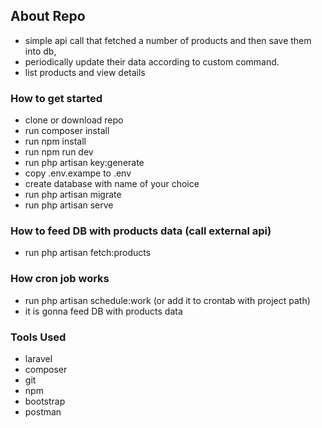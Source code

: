 ## About Repo

-   simple api call that fetched a number of products and then save them into db,
-   periodically update their data according to custom command.
-   list products and view details

### How to get started

-   clone or download repo
-   run composer install
-   run npm install
-   run npm run dev
-   run php artisan key:generate
-   copy .env.exampe to .env
-   create database with name of your choice
-   run php artisan migrate
-   run php artisan serve

### How to feed DB with products data (call external api)

-   run php artisan fetch:products

### How cron job works

-   run php artisan schedule:work (or add it to crontab with project path)
-   it is gonna feed DB with products data

### Tools Used

-   laravel
-   composer
-   git
-   npm
-   bootstrap
-   postman

